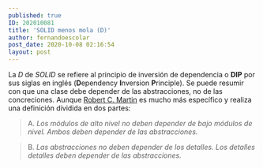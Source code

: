 ```yaml
---
published: true
ID: 202010081
title: 'SOLID menos mola (D)'
author: fernandoescolar
post_date: 2020-10-08 02:16:54
layout: post
---
```


 La *D* de *SOLID* se refiere al principio de inversión de dependencia o **DIP** por sus siglas en inglés (**D**ependency **I**nversion **P**rinciple). Se puede resumir con que una clase debe depender de las abstracciones, no de las concreciones. Aunque [Robert C. Martin](https://twitter.com/unclebobmartin) es mucho más específico y realiza una definición dividida en dos partes<!--break-->:

 > A. *Los módulos de alto nivel no deben depender de bajo módulos de nivel. Ambos deben depender de las abstracciones.*

 > B. *Las abstracciones no deben depender de los detalles. Los detalles detalles deben depender de las abstracciones.*


